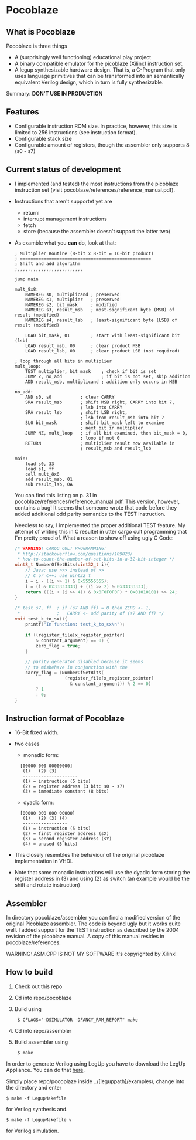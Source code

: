 # Pocoblaze
## What is Pocoblaze

Pocoblaze is three things

- A (surprisingly well functioning) educational play project
- A binary compatible emulator for the picoblaze (Xilinx)
  instruction set.
- A legup synthesizable hardware design. That is, a C-Program
  that only uses language primitives that can be transformed
  into an semantically equivalent Verilog design, which in turn
  is fully synthesizable.

Summary: **DON'T USE IN PRODUCTION**

## Features

- Configurable instruction ROM size. In practice, however,
  this size is limited to 256 instructions (see instruction format).
- Configurable stack size
- Configurable amount of registers, though the
  assembler only supports 8 (s0 - s7)

## Current status of development

- I implemented (and tested) the most instructions from the
  picoblaze instruction set (visit pocoblaze/references/reference_manual.pdf).
- Instructions that aren't supportet yet are
  - returni
  - interrupt management instructions
  - fetch
  - store (because the assembler doesn't support the latter two)
- As examble what you **can** do, look at that:
  ```assembly
  ; Multiplier Routine (8-bit x 8-bit = 16-bit product)
  ; ==================================================
  ; Shift and add algorithm
  ;,,,,,,,,,,,,,,,,,,,,,,,,,

  jump main

  mult_8x8:
      NAMEREG s0, multiplicand ; preserved
      NAMEREG s1, multiplier   ; preserved
      NAMEREG s2, bit_mask     ; modified
      NAMEREG s3, result_msb   ; most-significant byte (MSB) of result (modified)
      NAMEREG s4, result_lsb   ; least-significant byte (LSB) of result (modified)

      LOAD bit_mask, 01        ; start with least-significant bit (lsb)
      LOAD result_msb, 00      ; clear product MSB
      LOAD result_lsb, 00      ; clear product LSB (not required)

  ; loop through all bits in multiplier
  mult_loop:
      TEST multiplier, bit_mask    ; check if bit is set
      JUMP Z, no_add               ; if bit is not set, skip addition
      ADD result_msb, multiplicand ; addition only occurs in MSB

  no_add:
      AND s0, s0           ; clear CARRY
      SRA result_msb       ; shift MSB right, CARRY into bit 7,
                           ; lsb into CARRY
      SRA result_lsb       ; shift LSB right,
                           ; lsb from result_msb into bit 7
      SL0 bit_mask         ; shift bit_mask left to examine
                           ; next bit in multiplier
      JUMP NZ, mult_loop   ; if all bit examined, then bit_mask = 0,
                           ; loop if not 0
      RETURN               ; multiplier result now available in
                           ; result_msb and result_lsb

  main:
      load s0, 33
      load s1, ff
      call mult_8x8
      add result_msb, 01
      sub result_lsb, 0A
  ```
  You can find this listing on p. 31 in pocoblaze/references/reference_manual.pdf.
  This version, however, contains a bug! It seems that someone wrote that
  code before they added additional odd parity semantics to the TEST instruction.

  Needless to say, I implemented the proper additional TEST feature.
  My attempt of writing this in C resultet in utter cargo cult programming
  that I'm pretty proud of. What a reason to show off using ugly C Code:

  ```C
  /* WARNING! CARGO CULT PROGRAMMING:
   * http://stackoverflow.com/questions/109023/
   * how-to-count-the-number-of-set-bits-in-a-32-bit-integer */
  uint8_t NumberOfSetBits(uint32_t i){
      // Java: use >>> instead of >>
      // C or C++: use uint32_t
      i = i - ((i >> 1) & 0x55555555);
      i = (i & 0x33333333) + ((i >> 2) & 0x33333333);
      return (((i + (i >> 4)) & 0x0F0F0F0F) * 0x01010101) >> 24;
  }

  /* test s7, ff  ; if (s7 AND ff) = 0 then ZERO <- 1,
   *              ;   CARRY <- odd parity of (s7 AND ff) */
  void test_k_to_sx(){
      printf("In function: test_k_to_sx\n");

      if ((register_file[x_register_pointer]
          & constant_argument) == 0) {
          zero_flag = true;
      }

      // parity generator disabled because it seems
      // to misbehave in conjunction with the
      carry_flag = (NumberOfSetBits(
                     (register_file[x_register_pointer]
                       & constant_argument)) % 2 == 0)
          ? 1
          : 0;
  }
  ```

## Instruction format of Pocoblaze

- 16-Bit fixed width.
- two cases
  - monadic form:
  ```
    [00000 000 00000000]
     (1)   (2) (3)
     ---------------------
     (1) = instruction (5 bits)
     (2) = register address (3 bit: s0 - s7)
     (3) = immediate constant (8 bits)
  ```
  - dyadic form:
  ```
    [00000 000 000 00000]
     (1)   (2) (3) (4)
     -----------------
     (1) = instruction (5 bits)
     (2) = first register address (sX)
     (3) = second register address (sY)
     (4) = unused (5 bits)
  ```

- This closely resembles the
  behaviour of the original picoblaze
  implementation in VHDL
- Note that some monadic instructions will use
  the dyadic form storing the register address
  in (3) and using (2) as switch (an example would be
  the shift and rotate instruction)

## Assembler
In directory pocoblaze/assembler you can find a modified version
of the original Picoblaze assembler. The code is beyond ugly
but it works quite well. I added support for the TEST instruction
as described by the 2004 revision of the picoblaze manual. A
copy of this manual resides in pocoblaze/references.

WARNING: ASM.CPP IS NOT MY SOFTWARE
it's copyrighted by Xilinx!

## How to build

1. Check out this repo
2. Cd into repo/pocoblaze
3. Build using

        $ CFLAGS="-DSIMULATOR -DFANCY_RAM_REPORT" make

4. Cd into repo/assembler
5. Build assembler using

        $ make

In order to generate Verilog using LegUp you have to
download the LegUp Appliance. You can do that
[here](http://legup.eecg.utoronto.ca/getstarted.php).

Simply place repo/pocoplaze inside ../[leguppath]/examples/,
change into the directory and enter

    $ make -f LegupMakefile

for Verilog synthesis and.

    $ make -f LegupMakefile v

for Verilog simulation.
